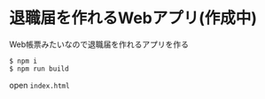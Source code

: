 # 退職届を作れるWebアプリ(作成中)

Web帳票みたいなので退職届を作れるアプリを作る

```
$ npm i
$ npm run build
```

open `index.html`


